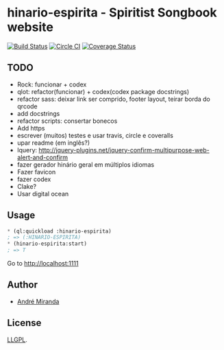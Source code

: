 # hinario-espirita - Spiritist Songbook website
[![Build Status](https://travis-ci.org/EuAndreh/hinario-espirita.svg?branch=master)](https://travis-ci.org/EuAndreh/hinario-espirita)
[![Circle CI](https://circleci.com/gh/EuAndreh/hinario-espirita.svg?style=svg)](https://circleci.com/gh/EuAndreh/hinario-espirita)
[![Coverage Status](https://coveralls.io/repos/EuAndreh/hinario-espirita/badge.svg?branch=master)](https://coveralls.io/r/EuAndreh/hinario-espirita?branch=master)

## TODO
- Rock: funcionar + codex
- qlot: refactor(funcionar) + codex(codex package docstrings)
- refactor sass: deixar link ser comprido, footer layout, teirar borda do qrcode
- add docstrings
- refactor scripts: consertar bonecos
- Add https
- escrever (muitos) testes e usar travis, circle e coveralls
- upar readme (em inglês?)
- lquery: http://jquery-plugins.net/jquery-confirm-multipurpose-web-alert-and-confirm
- fazer gerador hinário geral em múltiplos idiomas
- Fazer favicon
- fazer codex
- Clake?
- Usar digital ocean

## Usage
```lisp
* (ql:quickload :hinario-espirita)
; => (:HINARIO-ESPIRITA)
* (hinario-espirita:start)
; => T
```
Go to [http://localhost:1111](http://localhost:1111)

## Author
+ [André Miranda](https://github.com/EuAndreh)

## License
[LLGPL](https://tldrlegal.com/license/lisp-lesser-general-public-license#fulltext).
